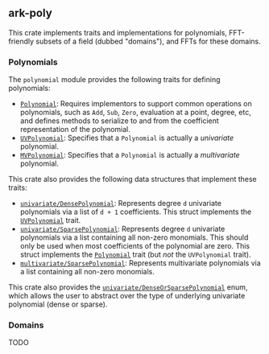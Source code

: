 ## ark-poly

This crate implements traits and implementations for polynomials, FFT-friendly subsets of a field (dubbed "domains"), and FFTs for these domains.

### Polynomials

The `polynomial` module provides the following traits for defining polynomials:

- [`Polynomial`](https://github.com/arkworks-rs/algebra/blob/master/poly/src/polynomial/mod.rs#L16):
Requires implementors to support common operations on polynomials,
such as `Add`, `Sub`, `Zero`, evaluation at a point, degree, etc,
and defines methods to serialize to and from the coefficient representation of the polynomial.
- [`UVPolynomial`](https://github.com/arkworks-rs/algebra/blob/master/poly/src/polynomial/mod.rs#L41):
Specifies that a `Polynomial` is actually a *univariate* polynomial.
- [`MVPolynomial`](https://github.com/arkworks-rs/algebra/blob/master/poly/src/polynomial/mod.rs#L59):
Specifies that a `Polynomial` is actually a *multivariate* polynomial.

This crate also provides the following data structures that implement these traits:

- [`univariate/DensePolynomial`](https://github.com/arkworks-rs/algebra/blob/master/poly/src/polynomial/univariate/dense.rs#L22):
Represents degree `d` univariate polynomials via a list of `d + 1` coefficients.
This struct implements the [`UVPolynomial`](https://github.com/arkworks-rs/algebra/blob/master/poly/src/polynomial/mod.rs#L41) trait.
- [`univariate/SparsePolynomial`](https://github.com/arkworks-rs/algebra/blob/master/poly/src/polynomial/univariate/sparse.rs#L15):
Represents degree `d` univariate polynomials via a list containing all non-zero monomials.
This should only be used when most coefficients of the polynomial are zero.
This struct implements the [`Polynomial`](https://github.com/arkworks-rs/algebra/blob/master/poly/src/polynomial/mod.rs#L16) trait
(but *not* the `UVPolynomial` trait).
- [`multivariate/SparsePolynomial`](https://github.com/arkworks-rs/algebra/blob/master/poly/src/polynomial/multivariate/sparse.rs#L21):
Represents multivariate polynomials via a list containing all non-zero monomials.

This crate also provides the [`univariate/DenseOrSparsePolynomial`](https://github.com/arkworks-rs/algebra/blob/master/poly/src/polynomial/univariate/mod.rs#L16) enum, which allows the user to abstract over the type of underlying univariate polynomial (dense or sparse).

### Domains

TODO
